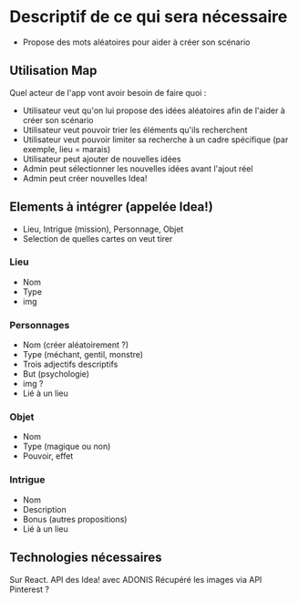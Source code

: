 # Descriptif de ce qui sera nécessaire

- Propose des mots aléatoires pour aider à créer son scénario

## Utilisation Map

Quel acteur de l'app vont avoir besoin de faire quoi :

- Utilisateur veut qu'on lui propose des idées aléatoires afin de l'aider à créer son scénario
- Utilisateur veut pouvoir trier les éléments qu'ils recherchent
- Utilisateur veut pouvoir limiter sa recherche à un cadre spécifique (par exemple, lieu = marais)
- Utilisateur peut ajouter de nouvelles idées
- Admin peut sélectionner les nouvelles idées avant l'ajout réel
- Admin peut créer nouvelles Idea!


## Elements à intégrer (appelée Idea!)

- Lieu, Intrigue (mission), Personnage, Objet
- Selection de quelles cartes on veut tirer

### Lieu

- Nom
- Type
- img

### Personnages

- Nom (créer aléatoirement ?)
- Type (méchant, gentil, monstre)
- Trois adjectifs descriptifs
- But (psychologie)
- img ?
- Lié à un lieu

### Objet

- Nom
- Type (magique ou non)
- Pouvoir, effet

### Intrigue

- Nom
- Description
- Bonus (autres propositions)
- Lié à un lieu

## Technologies nécessaires

Sur React.
API des Idea! avec ADONIS
Récupéré les images via API Pinterest ?
